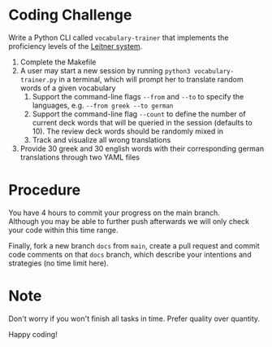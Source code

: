 # Coding Challenge

Write a Python CLI called `vocabulary-trainer` that implements the proficiency levels of the [Leitner system](https://en.wikipedia.org/wiki/Leitner_system).

1. Complete the Makefile
1. A user may start a new session by running `python3 vocabulary-trainer.py` in a terminal, which will prompt her to translate random words of a given vocabulary
    1. Support the command-line flags `--from` and `--to` to specify the languages, e.g. `--from greek --to german`
    1. Support the command-line flag `--count` to define the number of current deck words that will be queried in the session (defaults to 10). The review deck words should be randomly mixed in
    1. Track and visualize all wrong translations
1. Provide 30 greek and 30 english words with their corresponding german translations through two YAML files

# Procedure

You have 4 hours to commit your progress on the main branch.  
Although you may be able to further push afterwards we will only check your code within this time range.

Finally, fork a new branch `docs` from `main`, create a pull request and commit code comments on that `docs` branch, which describe your intentions and strategies (no time limit here).

# Note

Don't worry if you won't finish all tasks in time. Prefer quality over quantity.

Happy coding!
